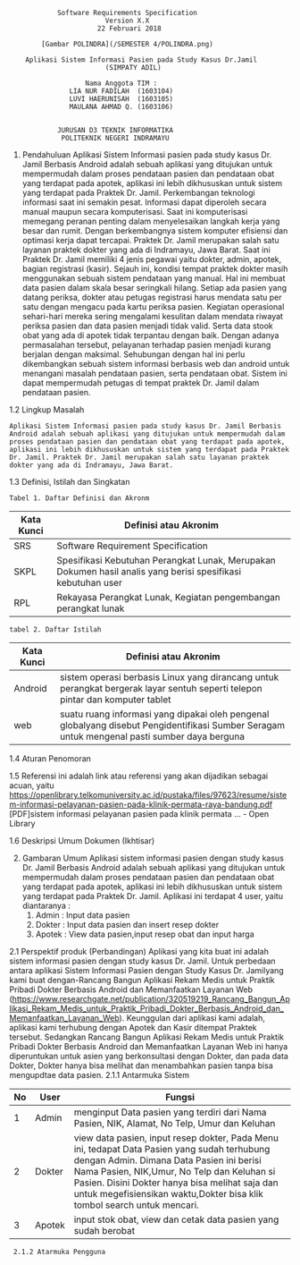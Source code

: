 				Software Requirements Specification
							Version X.X
						  22 Februari 2018
						  
			[Gambar POLINDRA](/SEMESTER 4/POLINDRA.png)
			
		Aplikasi Sistem Informasi Pasien pada Study Kasus Dr.Jamil
							(SIMPATY ADIL)
							
					   Nama Anggota TIM :
				   LIA NUR FADILAH 	(1603104)
				   LUVI HAERUNISAH 	(1603105)
				   MAULANA AHMAD Q.	(1603106)
				  
					  
				JURUSAN D3 TEKNIK INFORMATIKA
				 POLITEKNIK NEGERI INDRAMAYU
1. Pendahuluan
		Aplikasi Sistem Informasi pasien pada study kasus Dr. Jamil Berbasis Android adalah sebuah aplikasi yang ditujukan untuk mempermudah dalam proses pendataan pasien dan pendataan obat yang terdapat pada apotek, aplikasi ini lebih dikhususkan untuk sistem yang terdapat pada Praktek Dr. Jamil. Perkembangan teknologi informasi saat ini semakin pesat. Informasi dapat diperoleh secara manual maupun secara komputerisasi. Saat ini komputerisasi memegang peranan penting dalam menyelesaikan langkah kerja yang besar dan rumit. Dengan berkembangnya sistem komputer efisiensi dan optimasi kerja dapat tercapai. Praktek Dr. Jamil merupakan salah satu layanan praktek dokter yang ada di Indramayu, Jawa Barat. Saat ini Praktek Dr. Jamil memiliki 4 jenis pegawai yaitu dokter, admin, apotek, bagian registrasi (kasir). Sejauh ini, kondisi tempat praktek dokter masih menggunakan sebuah sistem pendataan yang manual. Hal ini membuat data pasien dalam skala besar seringkali hilang. Setiap ada pasien yang datang periksa, dokter atau petugas registrasi harus mendata satu per satu dengan mengacu pada kartu periksa pasien. Kegiatan operasional sehari-hari mereka sering mengalami kesulitan dalam mendata riwayat periksa pasien dan data pasien menjadi tidak valid. Serta data stook obat yang ada di apotek tidak terpantau dengan baik. Dengan adanya permasalahan tersebut, pelayanan terhadap pasien menjadi kurang berjalan dengan maksimal. Sehubungan dengan hal ini perlu dikembangkan sebuah sistem informasi berbasis web dan android untuk menangani masalah pendataan pasien, serta pendataan obat. Sistem ini dapat mempermudah petugas di tempat praktek Dr. Jamil dalam pendataan pasien. 

1.2 Lingkup Masalah

    Aplikasi Sistem Informasi pasien pada study kasus Dr. Jamil Berbasis Android adalah sebuah aplikasi yang ditujukan untuk mempermudah dalam proses pendataan pasien dan pendataan obat yang terdapat pada apotek, aplikasi ini lebih dikhususkan untuk sistem yang terdapat pada Praktek Dr. Jamil. Praktek Dr. Jamil merupakan salah satu layanan praktek dokter yang ada di Indramayu, Jawa Barat.

1.3 Definisi, Istilah dan Singkatan
	
	Tabel 1. Daftar Definisi dan Akronm
	
|Kata Kunci |Definisi atau Akronim  |
|--|--|
| SRS | Software Requirement Specification		 |
| SKPL		 	| Spesifikasi Kebutuhan Perangkat Lunak, Merupakan Dokumen hasil analis yang berisi spesifikasi kebutuhan user				 		|
 |RPL			| Rekayasa Perangkat Lunak, Kegiatan pengembangan perangkat lunak	|


	tabel 2. Daftar Istilah
	
| Kata Kunci  | Definisi atau Akronim |
|--|--|
| 	 Android	| sistem operasi berbasis Linux yang dirancang untuk perangkat bergerak layar sentuh seperti telepon pintar dan komputer tablet |
| 	 web		|suatu ruang informasi yang dipakai oleh pengenal globalyang disebut Pengidentifikasi Sumber Seragam untuk mengenal pasti sumber daya berguna |
	
1.4 Aturan Penomoran


1.5 Referensi
		ini adalah link atau referensi yang akan dijadikan sebagai acuan, yaitu  https://openlibrary.telkomuniversity.ac.id/pustaka/files/97623/resume/sistem-informasi-pelayanan-pasien-pada-klinik-permata-raya-bandung.pdf [PDF]sistem informasi pelayanan pasien pada klinik permata ... - Open Library
	

1.6 Deskripsi Umum Dokumen (Ikhtisar)
		
2. Gambaran Umum
	Aplikasi sistem informasi pasien dengan study kasus Dr. Jamil Berbasis Android adalah sebuah aplikasi
    yang ditujukan untuk mempermudah dalam proses pendataan pasien dan pendataan obat yang terdapat pada apotek, 
    aplikasi ini lebih dikhususkan untuk sistem yang terdapat pada Praktek Dr. Jamil.
    Aplikasi ini terdapat 4 user, yaitu diantaranya :
	1. Admin	 : Input data pasien
	2. Dokter	: Input data pasien dan insert resep dokter
	3. Apotek	: View data pasien,input resep obat dan input harga

  2.1 Perspektif produk (Perbandingan)
		Aplikasi yang kita buat ini adalah sistem informasi pasien dengan study kasus Dr. Jamil. Untuk perbedaan antara aplikasi Sistem Informasi Pasien dengan Study Kasus Dr. Jamilyang kami buat dengan-Rancang Bangun Aplikasi Rekam Medis untuk Praktik Pribadi Dokter Berbasis Android dan Memanfaatkan Layanan Web (https://www.researchgate.net/publication/320519219_Rancang_Bangun_Aplikasi_Rekam_Medis_untuk_Praktik_Pribadi_Dokter_Berbasis_Android_dan_Memanfaatkan_Layanan_Web). Keunggulan dari aplikasi kami adalah, aplikasi kami terhubung dengan Apotek dan Kasir ditempat Praktek tersebut. Sedangkan Rancang Bangun Aplikasi Rekam Medis untuk Praktik Pribadi Dokter Berbasis Android dan Memanfaatkan Layanan Web ini hanya diperuntukan untuk asien yang berkonsultasi dengan Dokter, dan pada data Dokter, Dokter hanya bisa melihat dan menambahkan pasien tanpa bisa mengupdtae data pasien.
	 2.1.1 Antarmuka Sistem

| No | User |Fungsi  |
|--|--|--|
| 1 |Admin	  | menginput Data pasien yang terdiri dari Nama Pasien, NIK, Alamat, No Telp, Umur dan Keluhan|
|2|Dokter|view data pasien, input resep dokter, Pada Menu ini, tedapat Data Pasien yang sudah terhubung dengan Admin. Dimana Data Pasien ini berisi Nama Pasien, NIK,Umur, No Telp dan Keluhan si Pasien. Disini Dokter hanya bisa melihat saja dan untuk megefisiensikan waktu,Dokter bisa klik tombol search untuk mencari.|
|3|Apotek |input stok obat, view dan cetak data pasien yang sudah berobat|
		
		
	 2.1.2 Atarmuka Pengguna
	 
		
